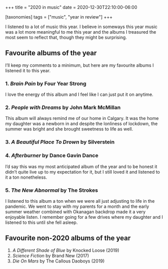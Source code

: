 +++
title = "2020 in music"
date = 2020-12-30T22:10:00-06:00

[taxonomies]
tags = ["music", "year in review"]
+++

I listened to a lot of music this year. I believe in someways this year music
was a lot more meaningful to me this year and the albums I treasured the most
seem to reflect that, though they might be surprising.
<!-- more -->

## Favourite albums of the year

I’ll keep my comments to a minimum, but here are my favourite albums I listened
it to this year.

### 1. _Brain Pain_ by Four Year Strong  

I love the energy of this album and I feel like I can just put it on anytime.

### 2. _People with Dreams_ by John Mark McMillan  

This album will always remind me of our home in Calgary. It was the home my
daughter was a newborn in and despite the lonliness of lockdown, the summer was
bright and she brought sweetness to life as well.

### 3. _A Beautiful Place To Drown_ by Silverstein

### 4. _Afterburner_ by Dance Gavin Dance

I’d say this was my most anticipated album of the year and to be honest it
didn’t quite live up to my expectation for it, but I still loved it and listened
to it a ton nonetheless.

### 5. _The New Abnormal_ by The Strokes  

I listened to this album a ton when we were all just adjusting to life in the
pandemic. We went to stay with my parents for a month and the early summer
weather combined with Okanagan backdrop made it a very enjoyable listen. I
remember going for a few drives where my daughter and I listened to this until
she fell asleep.

## Favourite non-2020 albums of the year

1. _A Different Shade of Blue_ by Knocked Loose (2019)
2. _Science Fiction_ by Brand New (2017)
3. _Die On Mars_ by The Callous Daoboys (2019)
